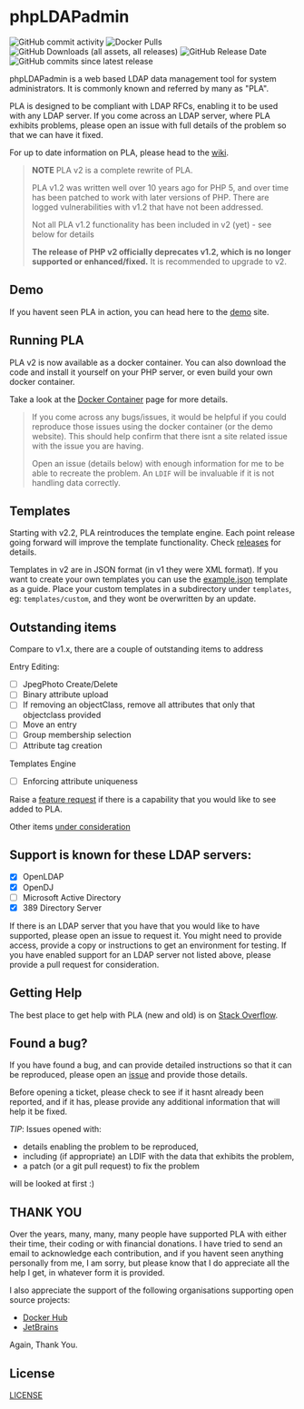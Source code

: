 # phpLDAPadmin
![GitHub commit activity](https://img.shields.io/github/commit-activity/m/leenooks/phpldapadmin)
![Docker Pulls](https://img.shields.io/docker/pulls/phpldapadmin/phpldapadmin)
![GitHub Downloads (all assets, all releases)](https://img.shields.io/github/downloads/leenooks/phpldapadmin/total)
![GitHub Release Date](https://img.shields.io/github/release-date/leenooks/phpldapadmin)
![GitHub commits since latest release](https://img.shields.io/github/commits-since/leenooks/phpldapadmin/latest)

phpLDAPadmin is a web based LDAP data management tool for system administrators. It is commonly known and referred by many as "PLA".

PLA is designed to be compliant with LDAP RFCs, enabling it to be used with any LDAP server.
If you come across an LDAP server, where PLA exhibits problems, please open an issue with full details of the problem so that we can have it fixed.

For up to date information on PLA, please head to the [wiki](https://github.com/leenooks/phpLDAPadmin/wiki).

> **NOTE**
> PLA v2 is a complete rewrite of PLA.
>
> PLA v1.2 was written well over 10 years ago for PHP 5, and over time has been patched to work with later versions of PHP. There are logged vulnerabilities with v1.2 that have not been addressed.
>
> Not all PLA v1.2 functionality has been included in v2 (yet) - see below for details
>
> **The release of PHP v2 officially deprecates v1.2, which is no longer supported or enhanced/fixed.** It is recommended to upgrade to v2.

## Demo
If you havent seen PLA in action, you can head here to the [demo](https://demo.phpldapadmin.org) site.

## Running PLA
PLA v2 is now available as a docker container. You can also download the code and install it yourself on your PHP server, or even build your own docker container.

Take a look at the [Docker Container](https://github.com/leenooks/phpLDAPadmin/wiki/Docker-Container) page for more details.

> If you come across any bugs/issues, it would be helpful if you could reproduce those issues using the docker container (or the demo website). This should help confirm that there isnt a site related issue with the issue you are having.
>
> Open an issue (details below) with enough information for me to be able to recreate the problem. An `LDIF` will be invaluable if it is not handling data correctly.

## Templates
Starting with v2.2, PLA reintroduces the template engine. Each point release going forward will improve the template 
functionality. Check [releases](https://github.com/leenooks/phpLDAPadmin/releases) for details.

Templates in v2 are in JSON format (in v1 they were XML format). If you want to create your own templates you can use 
the [example.json](/templates/example.json) template as a guide. Place your custom templates in a subdirectory
under `templates`, eg: `templates/custom`, and they wont be overwritten by an update.

## Outstanding items
Compare to v1.x, there are a couple of outstanding items to address

Entry Editing:
  - [ ] JpegPhoto Create/Delete
  - [ ] Binary attribute upload
  - [ ] If removing an objectClass, remove all attributes that only that objectclass provided
  - [ ] Move an entry
  - [ ] Group membership selection
  - [ ] Attribute tag creation

Templates Engine
  - [ ] Enforcing attribute uniqueness

Raise a [feature request](https://github.com/leenooks/phpLDAPadmin/issues/new) if there is a capability that you would like to see added to PLA.

Other items [under consideration](https://github.com/leenooks/phpLDAPadmin/issues?q=state%3Aopen%20label%3Aenhancement)

## Support is known for these LDAP servers:
- [X] OpenLDAP
- [X] OpenDJ
- [ ] Microsoft Active Directory
- [X] 389 Directory Server

If there is an LDAP server that you have that you would like to have supported, please open an issue to request it.
You might need to provide access, provide a copy or instructions to get an environment for testing. If you have enabled 
support for an LDAP server not listed above, please provide a pull request for consideration.

## Getting Help
The best place to get help with PLA (new and old) is on [Stack Overflow](https://stackoverflow.com/tags/phpldapadmin/info).

## Found a bug?
If you have found a bug, and can provide detailed instructions so that it can be reproduced, please open an [issue](https://github.com/leenooks/phpLDAPadmin/issues) and provide those details.

Before opening a ticket, please check to see if it hasnt already been reported, and if it has, please provide any additional information that will help it be fixed.

*TIP*: Issues opened with:

* details enabling the problem to be reproduced,
* including (if appropriate) an LDIF with the data that exhibits the problem,
* a patch (or a git pull request) to fix the problem

will be looked at first :)

## THANK YOU
Over the years, many, many, many people have supported PLA with either their time, their coding or with financial donations.
I have tried to send an email to acknowledge each contribution, and if you havent seen anything personally from me, I am sorry, but please know that I do appreciate all the help I get, in whatever form it is provided.

I also appreciate the support of the following organisations supporting open source projects:

* [Docker Hub](https://www.docker.com/community/open-source/application/)
* [JetBrains](https://jb.gg/OpenSource)

Again, Thank You.

## License
[LICENSE](LICENSE)
